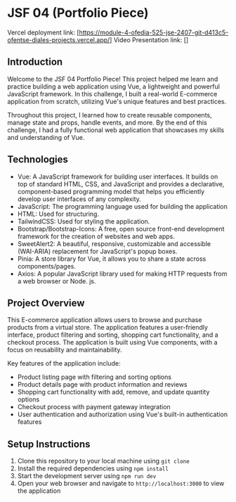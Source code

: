 # JSF 04 (Portfolio Piece)
Vercel deployment link: [https://module-4-ofedia-525-jse-2407-git-d413c5-ofentse-diales-projects.vercel.app/]
Video Presentation link: []

## Introduction

Welcome to the JSF 04 Portfolio Piece! This project helped me learn and practice building a web application using Vue, a lightweight and powerful JavaScript framework. In this challenge, I built a real-world E-commerce application from scratch, utilizing Vue's unique features and best practices.

Throughout this project, I learned how to create reusable components, manage state and props, handle events, and more. By the end of this challenge, I had a fully functional web application that showcases my skills and understanding of Vue.

## Technologies

* Vue: A JavaScript framework for building user interfaces. It builds on top of standard HTML, CSS, and JavaScript and provides a declarative, component-based programming model that helps you efficiently develop user interfaces of any complexity.
* JavaScript: The programming language used for building the application
* HTML: Used for structuring.
* TailwindCSS: Used for styling the application.
* Bootstrap/Bootstrap-Icons: A free, open source front-end development framework for the creation of websites and web apps. 
* SweetAlert2: A beautiful, responsive, customizable and accessible (WAI-ARIA) replacement for JavaScript's popup boxes.
* Pinia: A store library for Vue, it allows you to share a state across components/pages. 
* Axios: A popular JavaScript library used for making HTTP requests from a web browser or Node. js.

## Project Overview

This E-commerce application allows users to browse and purchase products from a virtual store. The application features a user-friendly interface, product filtering and sorting, shopping cart functionality, and a checkout process. The application is built using Vue components, with a focus on reusability and maintainability.

Key features of the application include:

* Product listing page with filtering and sorting options
* Product details page with product information and reviews
* Shopping cart functionality with add, remove, and update quantity options
* Checkout process with payment gateway integration
* User authentication and authorization using Vue's built-in authentication features

## Setup Instructions

1. Clone this repository to your local machine using `git clone`
2. Install the required dependencies using `npm install`
3. Start the development server using `npm run dev`
4. Open your web browser and navigate to `http://localhost:3000` to view the application

